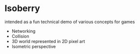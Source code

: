 # Isoberry
intended as a fun technical demo of various concepts for games
- Networking
- Collision
- 3D world represented in 2D pixel art
- Isometric perspective